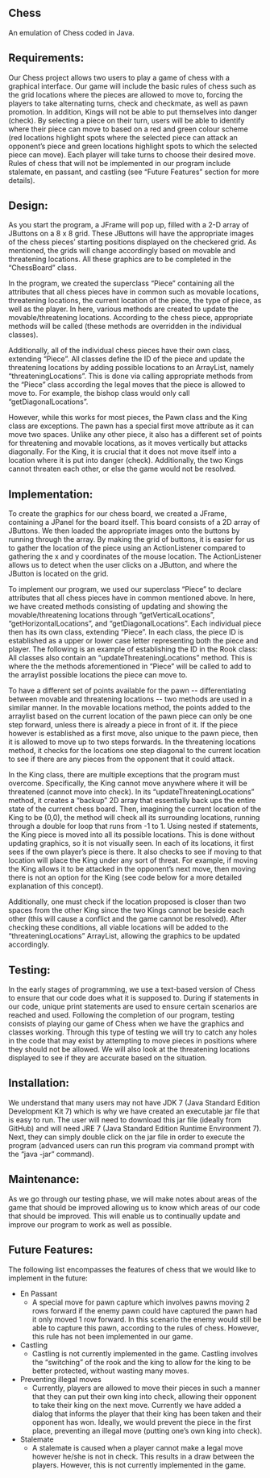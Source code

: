 ## Chess
An emulation of Chess coded in Java.
## Requirements:
Our Chess project allows two users to play a game of chess with a graphical interface. Our game will include the basic rules of chess such as the grid locations where the pieces are allowed to move to, forcing the players to take alternating turns, check and checkmate, as well as pawn promotion. In addition, Kings will not be able to put themselves into danger (check). By selecting a piece on their turn, users will be able to identify where their piece can move to based on a red and green colour scheme (red locations highlight spots where the selected piece can attack an opponent’s piece and green locations highlight spots to which the selected piece can move). Each player will take turns to choose their desired move. Rules of chess that will not be implemented in our program include stalemate, en passant, and castling (see “Future Features” section for more details). 

## Design:
As you start the program, a JFrame will pop up, filled with a 2-D array of JButtons on a 8 x 8 grid. These JButtons will have the appropriate images of the chess pieces’ starting positions displayed on the checkered grid. As mentioned, the grids will change accordingly based on movable and threatening locations. All these graphics are to be completed in the “ChessBoard” class. 

In the program, we created the superclass “Piece” containing all the attributes that all chess pieces have in common such as movable locations, threatening locations, the current location of the piece, the type of piece, as well as the player. In here, various methods are created to update the movable/threatening locations. According to the chess piece, appropriate methods will be called (these methods are overridden in the individual classes). 

Additionally, all of the individual chess pieces have their own class, extending “Piece”. All classes define the ID of the piece and update the threatening locations by adding possible locations to an ArrayList, namely “threateningLocations”. This is done via calling appropriate methods from the “Piece” class according the legal moves that the piece is allowed to move to. For example, the bishop class would only call “getDiagonalLocations”. 

However, while this works for most pieces, the Pawn class and the King class are exceptions. The pawn has a special first move attribute as it can move two spaces. Unlike any other piece, it also has a different set of points for threatening and movable locations, as it moves vertically but attacks diagonally. For the King, it is crucial that it does not move itself into a location where it is put into danger (check). Additionally, the two Kings cannot threaten each other, or else the game would not be resolved.

## Implementation:
To create the graphics for our chess board, we created a JFrame, containing a JPanel for the board itself. This board consists of a 2D array of JButtons. We then loaded the appropriate images onto the buttons by running through the array. By making the grid of buttons, it is easier for us to gather the location of the piece using an ActionListener compared to gathering the x and y coordinates of the mouse location. The ActionListener allows us to detect when the user clicks on a JButton, and where the JButton is located on the grid. 

To implement our program, we used our superclass “Piece” to declare attributes that all chess pieces have in common mentioned above. In here, we have created methods consisting of updating and showing the movable/threatening locations through “getVerticalLocations”, “getHorizontalLocations”, and “getDiagonalLocations”. Each individual piece then has its own class, extending “Piece”. In each class, the piece ID is established as a upper or lower case letter representing both the piece and player. The following is an example of establishing the ID in the Rook class:  
All classes also contain an “updateThreateningLocations” method. This is where the the methods aforementioned in “Piece” will be called to add to the arraylist possible locations the piece can move to. 

To have a different set of points available for the pawn -- differentiating between movable and threatening locations -- two methods are used in a similar manner. In the movable locations method, the points added to the arraylist based on the current location of the pawn piece can only be one step forward, unless there is already a piece in front of it. If the piece however is established as a first move, also unique to the pawn piece, then it is allowed to move up to two steps forwards. In the threatening locations method, it checks for the locations one step diagonal to the current location to see if there are any pieces from the opponent that it could attack. 

In the King class, there are multiple exceptions that the program must overcome. Specifically, the King cannot move anywhere where it will be threatened (cannot move into check). In its “updateThreateningLocations” method, it creates a “backup” 2D array that essentially back ups the entire state of the current chess board. Then, imagining the current location of the King to be (0,0), the method will check all its surrounding locations, running through a double for loop that runs from -1 to 1. Using nested if statements, the King piece is moved into all its possible locations. This is done without updating graphics, so it is not visually seen. In each of its locations, it first sees if the own player’s piece is there. It also checks to see if moving to that location will place the King under any sort of threat. For example, if moving the King allows it to be attacked in the opponent’s next move, then moving there is not an option for the King (see code below for a more detailed explanation of this concept). 

Additionally, one must check if the location proposed is closer than two spaces from the other King since the two Kings cannot be beside each other (this will cause a conflict and the game cannot be resolved). After checking these conditions, all viable locations will be added to the “threateningLocations” ArrayList, allowing the graphics to be updated accordingly.

## Testing:
In the early stages of programming, we use a text-based version of Chess to ensure that our code does what it is supposed to. During if statements in our code, unique print statements are used to ensure certain scenarios are reached and used. Following the completion of our program, testing consists of playing our game of Chess when we have the graphics and classes working. Through this type of testing we will try to catch any holes in the code that may exist by attempting to move pieces in positions where they should not be allowed. We will also look at the threatening locations displayed to see if they are accurate based on the situation. 

## Installation:
We understand that many users may not have JDK 7 (Java Standard Edition Development Kit 7) which is why we have created an executable jar file that is easy to run. The user will need to download this jar file (ideally from GitHub) and will need JRE 7 (Java Standard Edition Runtime Environment 7). Next, they can simply double click on the jar file in order to execute the program (advanced users can run this program via command prompt with the “java -jar” command). 

## Maintenance:
As we go through our testing phase, we will make notes about areas of the game that should be improved allowing us to know which areas of our code that should be improved. This will enable us to continually update and improve our program to work as well as possible.

## Future Features:
The following list encompasses the features of chess that we would like to implement in the future:
* En Passant
    * A special move for pawn capture which involves pawns moving 2 rows forward if the enemy pawn could have captured the pawn had it only moved 1 row forward. In this scenario the enemy would still be able to capture this pawn, according to the rules of chess. However, this rule has not been implemented in our game. 
* Castling 
    * Castling is not currently implemented in the game. Castling involves the “switching” of the rook and the king to allow for the king to be better protected, without wasting many moves. 
* Preventing illegal moves
    * Currently, players are allowed to move their pieces in such a manner that they can put their own king into check, allowing their opponent to take their king on the next move. Currently we have added a dialog that informs the player that their king has been taken and their opponent has won. Ideally, we would prevent the piece in the first place, preventing an illegal move (putting one’s own king into check). 
* Stalemate
    * A stalemate is caused when a player cannot make a legal move however he/she is not in check. This results in a draw between the players. However, this is not currently implemented in the game. 
